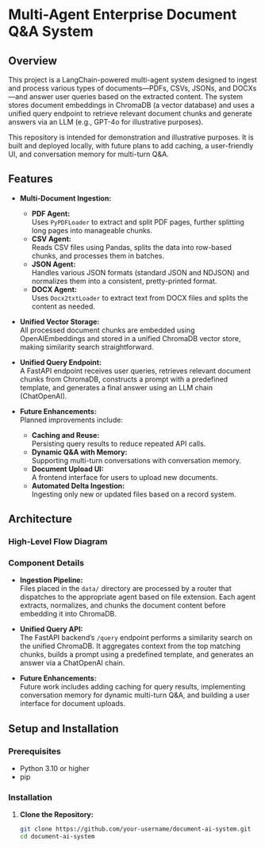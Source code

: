 # Multi-Agent Enterprise Document Q&A System

## Overview

This project is a LangChain-powered multi-agent system designed to ingest and process various types of documents—PDFs, CSVs, JSONs, and DOCXs—and answer user queries based on the extracted content. The system stores document embeddings in ChromaDB (a vector database) and uses a unified query endpoint to retrieve relevant document chunks and generate answers via an LLM (e.g., GPT-4o for illustrative purposes).

This repository is intended for demonstration and illustrative purposes. It is built and deployed locally, with future plans to add caching, a user-friendly UI, and conversation memory for multi-turn Q&A.

## Features

- **Multi-Document Ingestion:**
  - **PDF Agent:**  
    Uses `PyPDFLoader` to extract and split PDF pages, further splitting long pages into manageable chunks.
  - **CSV Agent:**  
    Reads CSV files using Pandas, splits the data into row-based chunks, and processes them in batches.
  - **JSON Agent:**  
    Handles various JSON formats (standard JSON and NDJSON) and normalizes them into a consistent, pretty-printed format.
  - **DOCX Agent:**  
    Uses `Docx2txtLoader` to extract text from DOCX files and splits the content as needed.

- **Unified Vector Storage:**  
  All processed document chunks are embedded using OpenAIEmbeddings and stored in a unified ChromaDB vector store, making similarity search straightforward.

- **Unified Query Endpoint:**  
  A FastAPI endpoint receives user queries, retrieves relevant document chunks from ChromaDB, constructs a prompt with a predefined template, and generates a final answer using an LLM chain (ChatOpenAI).

- **Future Enhancements:**  
  Planned improvements include:
  - **Caching and Reuse:**  
    Persisting query results to reduce repeated API calls.
  - **Dynamic Q&A with Memory:**  
    Supporting multi-turn conversations with conversation memory.
  - **Document Upload UI:**  
    A frontend interface for users to upload new documents.
  - **Automated Delta Ingestion:**  
    Ingesting only new or updated files based on a record system.

## Architecture

### High-Level Flow Diagram




### Component Details

- **Ingestion Pipeline:**  
  Files placed in the `data/` directory are processed by a router that dispatches to the appropriate agent based on file extension. Each agent extracts, normalizes, and chunks the document content before embedding it into ChromaDB.

- **Unified Query API:**  
  The FastAPI backend’s `/query` endpoint performs a similarity search on the unified ChromaDB. It aggregates context from the top matching chunks, builds a prompt using a predefined template, and generates an answer via a ChatOpenAI chain.

- **Future Enhancements:**  
  Future work includes adding caching for query results, implementing conversation memory for dynamic multi-turn Q&A, and building a user interface for document uploads.

## Setup and Installation

### Prerequisites

- Python 3.10 or higher
- pip

### Installation

1. **Clone the Repository:**

   ```bash
   git clone https://github.com/your-username/document-ai-system.git
   cd document-ai-system
